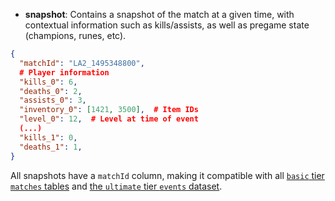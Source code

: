 - **snapshot**: Contains a snapshot of the match at a given time, with contextual information such as kills/assists, as well as pregame state (champions, runes, etc).

```json
{
  "matchId": "LA2_1495348800",
  # Player information
  "kills_0": 6,
  "deaths_0": 2,
  "assists_0": 3,
  "inventory_0": [1421, 3500],  # Item IDs
  "level_0": 12,  # Level at time of event
  (...)
  "kills_1": 0,
  "deaths_1": 1,
}
```

All snapshots have a `matchId` column, making it compatible with all [`basic` tier `matches` tables](https://huggingface.co/datasets/gptilt/lol-basic-matches-challenger-10k) and [the `ultimate` tier `events` dataset](https://huggingface.co/datasets/gptilt/lol-ultimate-events-challenger-10m).
